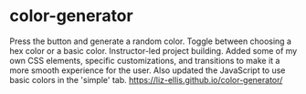 # color-generator
Press the button and generate a random color. Toggle between choosing a hex color or a basic color.
Instructor-led project building. Added some of my own CSS elements, specific customizations, and transitions to make it a more smooth experience for the user. Also updated the JavaScript to use basic colors in the 'simple' tab. 
https://liz-ellis.github.io/color-generator/
